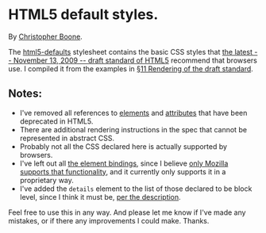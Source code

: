 # HTML5 default styles. #

By [Christopher Boone][1].

The [html5-defaults][3] stylesheet contains the basic CSS styles that [the latest -- November 13, 2009 -- draft standard of HTML5][4] recommend that browsers use. I compiled it from the examples in [&sect;11 Rendering of the draft standard][2].

## Notes: ##

- I've removed all references to [elements][5] and [attributes][6] that have been deprecated in HTML5.
- There are additional rendering instructions in the spec that cannot be represented in abstract CSS.
- Probably not all the CSS declared here is actually supported by browsers.
- I've left out all [the element bindings][7], since I believe [only Mozilla supports that functionality][8], and it currently
only supports it in a proprietary way.
- I've added the `details` element to the list of those declared to be block level, since I think it must be, [per the description][9].

Feel free to use this in any way. And please let me know if I've made any mistakes, or if there any improvements I could make. Thanks.


[1]: http://hypsometry.com
[2]: http://www.whatwg.org/specs/web-apps/current-work/multipage/rendering.html#the-css-user-agent-style-sheet-and-presentational-hints
[3]: http://github.com/cboone/hypsometric-css/blob/master/html5/html5-defaults.css
[4]: http://www.whatwg.org/specs/web-apps/current-work/multipage/index.html
[5]: http://www.w3.org/TR/html5-diff/#absent-elements
[6]: http://www.w3.org/TR/html5-diff/#absent-attributes
[7]: http://www.whatwg.org/specs/web-apps/current-work/multipage/rendering.html#bindings
[8]: https://developer.mozilla.org/En/CSS/-moz-binding
[9]: http://www.whatwg.org/specs/web-apps/current-work/multipage/interactive-elements.html#the-details-element
